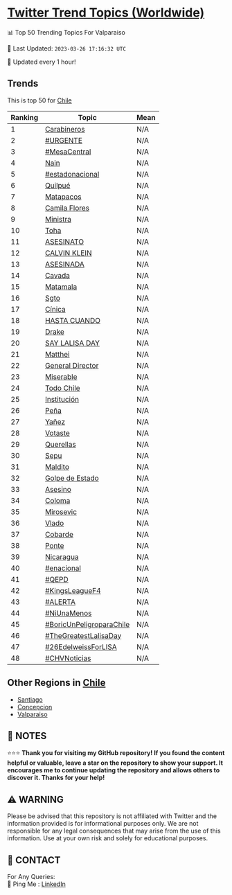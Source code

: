 [Twitter Trend Topics (Worldwide)](https://github.com/ErcinDedeoglu/Twitter-Trend-Topics)
==========


📊 Top 50 Trending Topics For Valparaiso

📆 Last Updated: `2023-03-26 17:16:32 UTC`

🔧 Updated every 1 hour!


## Trends

This is top 50 for [Chile](</Chile>)

| Ranking | Topic | Mean |
| ------- | ------------ | ------------ |
| 1 | [Carabineros](http://twitter.com/search?q=Carabineros) | N/A |
| 2 | [#URGENTE](http://twitter.com/search?q=%23URGENTE) | N/A |
| 3 | [#MesaCentral](http://twitter.com/search?q=%23MesaCentral) | N/A |
| 4 | [Nain](http://twitter.com/search?q=Nain) | N/A |
| 5 | [#estadonacional](http://twitter.com/search?q=%23estadonacional) | N/A |
| 6 | [Quilpué](http://twitter.com/search?q=Quilpu%c3%a9) | N/A |
| 7 | [Matapacos](http://twitter.com/search?q=Matapacos) | N/A |
| 8 | [Camila Flores](http://twitter.com/search?q=Camila+Flores) | N/A |
| 9 | [Ministra](http://twitter.com/search?q=Ministra) | N/A |
| 10 | [Toha](http://twitter.com/search?q=Toha) | N/A |
| 11 | [ASESINATO](http://twitter.com/search?q=ASESINATO) | N/A |
| 12 | [CALVIN KLEIN](http://twitter.com/search?q=CALVIN+KLEIN) | N/A |
| 13 | [ASESINADA](http://twitter.com/search?q=ASESINADA) | N/A |
| 14 | [Cavada](http://twitter.com/search?q=Cavada) | N/A |
| 15 | [Matamala](http://twitter.com/search?q=Matamala) | N/A |
| 16 | [Sgto](http://twitter.com/search?q=Sgto) | N/A |
| 17 | [Cínica](http://twitter.com/search?q=C%c3%adnica) | N/A |
| 18 | [HASTA CUANDO](http://twitter.com/search?q=HASTA+CUANDO) | N/A |
| 19 | [Drake](http://twitter.com/search?q=Drake) | N/A |
| 20 | [SAY LALISA DAY](http://twitter.com/search?q=SAY+LALISA+DAY) | N/A |
| 21 | [Matthei](http://twitter.com/search?q=Matthei) | N/A |
| 22 | [General Director](http://twitter.com/search?q=General+Director) | N/A |
| 23 | [Miserable](http://twitter.com/search?q=Miserable) | N/A |
| 24 | [Todo Chile](http://twitter.com/search?q=Todo+Chile) | N/A |
| 25 | [Institución](http://twitter.com/search?q=Instituci%c3%b3n) | N/A |
| 26 | [Peña](http://twitter.com/search?q=Pe%c3%b1a) | N/A |
| 27 | [Yañez](http://twitter.com/search?q=Ya%c3%b1ez) | N/A |
| 28 | [Votaste](http://twitter.com/search?q=Votaste) | N/A |
| 29 | [Querellas](http://twitter.com/search?q=Querellas) | N/A |
| 30 | [Sepu](http://twitter.com/search?q=Sepu) | N/A |
| 31 | [Maldito](http://twitter.com/search?q=Maldito) | N/A |
| 32 | [Golpe de Estado](http://twitter.com/search?q=Golpe+de+Estado) | N/A |
| 33 | [Asesino](http://twitter.com/search?q=Asesino) | N/A |
| 34 | [Coloma](http://twitter.com/search?q=Coloma) | N/A |
| 35 | [Mirosevic](http://twitter.com/search?q=Mirosevic) | N/A |
| 36 | [Vlado](http://twitter.com/search?q=Vlado) | N/A |
| 37 | [Cobarde](http://twitter.com/search?q=Cobarde) | N/A |
| 38 | [Ponte](http://twitter.com/search?q=Ponte) | N/A |
| 39 | [Nicaragua](http://twitter.com/search?q=Nicaragua) | N/A |
| 40 | [#enacional](http://twitter.com/search?q=%23enacional) | N/A |
| 41 | [#QEPD](http://twitter.com/search?q=%23QEPD) | N/A |
| 42 | [#KingsLeagueF4](http://twitter.com/search?q=%23KingsLeagueF4) | N/A |
| 43 | [#ALERTA](http://twitter.com/search?q=%23ALERTA) | N/A |
| 44 | [#NiUnaMenos](http://twitter.com/search?q=%23NiUnaMenos) | N/A |
| 45 | [#BoricUnPeligroparaChile](http://twitter.com/search?q=%23BoricUnPeligroparaChile) | N/A |
| 46 | [#TheGreatestLalisaDay](http://twitter.com/search?q=%23TheGreatestLalisaDay) | N/A |
| 47 | [#26EdelweissForLISA](http://twitter.com/search?q=%2326EdelweissForLISA) | N/A |
| 48 | [#CHVNoticias](http://twitter.com/search?q=%23CHVNoticias) | N/A |



## Other Regions in [Chile](</Chile>)

* [Santiago](</Chile/Santiago.md>)
* [Concepcion](</Chile/Concepcion.md>)
* [Valparaiso](</Chile/Valparaiso.md>)



## 📝 NOTES

⭐⭐⭐ **Thank you for visiting my GitHub repository! If you found the content helpful or valuable, leave a star on the repository to show your support. It encourages me to continue updating the repository and allows others to discover it. Thanks for your help!**


## ⚠️ WARNING

Please be advised that this repository is not affiliated with Twitter and the information provided is for informational purposes only. We are not responsible for any legal consequences that may arise from the use of this information. Use at your own risk and solely for educational purposes.


## 📨 CONTACT

 For Any Queries:  
            🏓 Ping Me : [LinkedIn](https://www.linkedin.com/in/ercindedeoglu/)
